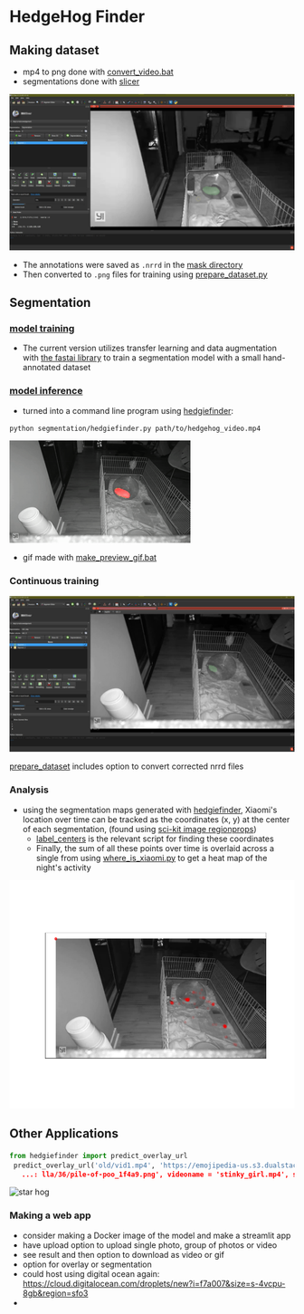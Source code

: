 # HedgeHog Finder

## Making dataset

- mp4 to png done with [convert_video.bat](convert_videos.bat)
- segmentations done with [slicer](https://www.slicer.org/)

![slicer annotation](slicer_annotation.jpg)

- The annotations were saved as `.nrrd` in the [mask directory](segmentation/masks)
- Then converted to `.png` files for training using [prepare_dataset.py](segmentation/prepare_dataset.py)

## Segmentation

### [model training](segmentation/segmentation_train.ipynb)

- The current version utilizes transfer learning and data augmentation with [the fastai library](https://docs.fast.ai/tutorial.vision.html) to train a segmentation model with a small hand-annotated dataset

### [model inference](segmentation/inference.py)

- turned into a command line program using [hedgiefinder](segmentation/hedgiefinder.py):

```bash
python segmentation/hedgiefinder.py path/to/hedgehog_video.mp4
```

![finder gif](hog_finder.gif)

- gif made with [make_preview_gif.bat](segmentation/make_preview_gif.bat)

### Continuous training

![model assisted annotation](correcting_predictions_for_more_annotated_data.jpg)

[prepare_dataset](data/prepare_dataset.py) includes option to convert corrected nrrd files 
### Analysis

- using the segmentation maps generated with [hedgiefinder](segmentation/hedgiefinder.py), Xiaomi's location over time can be tracked as the coordinates (x, y) at the center of each segmentation, (found using [sci-kit image regionprops](https://scikit-image.org/docs/dev/api/skimage.measure.html))
  - [label_centers](center_of_mass/label_centers.py) is the relevant script for finding these coordinates
  - Finally, the sum of all these points over time is overlaid across a single from using [where_is_xiaomi.py](center_of_mass/where_is_xiaomi.py) to get a heat map of the night's activity

![hedhedgehog activity map](center_of_mass/xiaomi_maps/xiaomi_map_1.png)

## Other Applications

```python
from hedgiefinder import predict_overlay_url
 predict_overlay_url('old/vid1.mp4', 'https://emojipedia-us.s3.dualstack.us-west-1.amazonaws.com/thumbs/240/mozi
   ...: lla/36/pile-of-poo_1f4a9.png', videoname = 'stinky_girl.mp4', sz = (100, 100))
```

![star hog](pizza.gif)

### Making a web app

- consider making a Docker image of the model and make a streamlit app
- have upload option to upload single photo, group of photos or video
- see result and then option to download as video or gif
- option for overlay or segmentation
- could host using digital ocean again: https://cloud.digitalocean.com/droplets/new?i=f7a007&size=s-4vcpu-8gb&region=sfo3
- 
